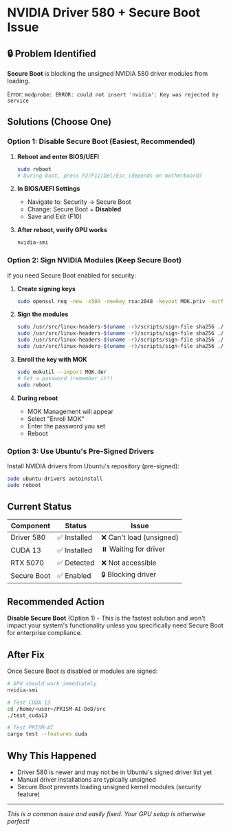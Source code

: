# NVIDIA Driver 580 + Secure Boot Issue

## 🔒 Problem Identified
**Secure Boot** is blocking the unsigned NVIDIA 580 driver modules from loading.

Error: `modprobe: ERROR: could not insert 'nvidia': Key was rejected by service`

## Solutions (Choose One)

### Option 1: Disable Secure Boot (Easiest, Recommended)
1. **Reboot and enter BIOS/UEFI**
   ```bash
   sudo reboot
   # During boot, press F2/F12/Del/Esc (depends on motherboard)
   ```

2. **In BIOS/UEFI Settings**
   - Navigate to: Security → Secure Boot
   - Change: Secure Boot = **Disabled**
   - Save and Exit (F10)

3. **After reboot, verify GPU works**
   ```bash
   nvidia-smi
   ```

### Option 2: Sign NVIDIA Modules (Keep Secure Boot)
If you need Secure Boot enabled for security:

1. **Create signing keys**
   ```bash
   sudo openssl req -new -x509 -newkey rsa:2048 -keyout MOK.priv -outform DER -out MOK.der -nodes -days 36500 -subj "/CN=NVIDIA Driver Signing Key/"
   ```

2. **Sign the modules**
   ```bash
   sudo /usr/src/linux-headers-$(uname -r)/scripts/sign-file sha256 ./MOK.priv ./MOK.der $(modinfo -n nvidia)
   sudo /usr/src/linux-headers-$(uname -r)/scripts/sign-file sha256 ./MOK.priv ./MOK.der $(modinfo -n nvidia_uvm)
   sudo /usr/src/linux-headers-$(uname -r)/scripts/sign-file sha256 ./MOK.priv ./MOK.der $(modinfo -n nvidia_drm)
   sudo /usr/src/linux-headers-$(uname -r)/scripts/sign-file sha256 ./MOK.priv ./MOK.der $(modinfo -n nvidia_modeset)
   ```

3. **Enroll the key with MOK**
   ```bash
   sudo mokutil --import MOK.der
   # Set a password (remember it!)
   sudo reboot
   ```

4. **During reboot**
   - MOK Management will appear
   - Select "Enroll MOK"
   - Enter the password you set
   - Reboot

### Option 3: Use Ubuntu's Pre-Signed Drivers
Install NVIDIA drivers from Ubuntu's repository (pre-signed):
```bash
sudo ubuntu-drivers autoinstall
sudo reboot
```

## Current Status
| Component | Status | Issue |
|-----------|--------|-------|
| Driver 580 | ✅ Installed | ❌ Can't load (unsigned) |
| CUDA 13 | ✅ Installed | ⏸️ Waiting for driver |
| RTX 5070 | ✅ Detected | ❌ Not accessible |
| Secure Boot | ✅ Enabled | 🔒 Blocking driver |

## Recommended Action
**Disable Secure Boot** (Option 1) - This is the fastest solution and won't impact your system's functionality unless you specifically need Secure Boot for enterprise compliance.

## After Fix
Once Secure Boot is disabled or modules are signed:
```bash
# GPU should work immediately
nvidia-smi

# Test CUDA 13
cd /home/<user>/PRISM-AI-DoD/src
./test_cuda13

# Test PRISM-AI
cargo test --features cuda
```

## Why This Happened
- Driver 580 is newer and may not be in Ubuntu's signed driver list yet
- Manual driver installations are typically unsigned
- Secure Boot prevents loading unsigned kernel modules (security feature)

---
*This is a common issue and easily fixed. Your GPU setup is otherwise perfect!*